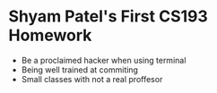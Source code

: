 # Shyam Patel's First CS193 Homework
- Be a proclaimed hacker when using terminal 
- Being well trained at commiting 
- Small classes with not a real proffesor
